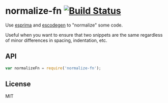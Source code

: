 # normalize-fn [![Build Status](https://travis-ci.org/btford/normalize-fn.png?branch=master)](https://travis-ci.org/btford/normalize-fn)

Use [esprima][] and [escodegen][] to "normalize" some code.

Useful when you want to ensure that two snippets are the same regardless
of minor differences in spacing, indentation, etc.


## API
```javascript
var normalizeFn = require('normalize-fn');
```


## License
MIT

[esprima]: http://esprima.org/
[escodegen]: https://github.com/Constellation/escodegen
